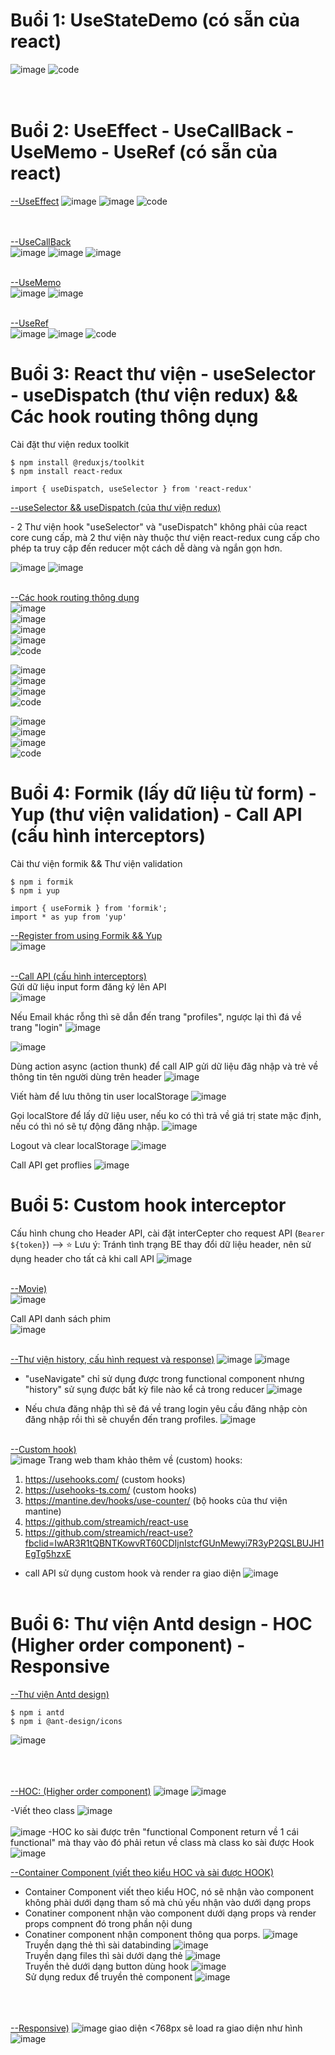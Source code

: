 # Buổi 1: UseStateDemo (có sẵn của react)
![image](https://github.com/ductandev/React_Functional_training_bc43/assets/42485856/1784b5e0-3f4c-4e1c-98ae-e2d0bb461dcb)
![code](https://github.com/ductandev/React_Functional_training_bc43/assets/42485856/b3105005-df30-4a1f-b942-b2c01ae7176f) <br> <br> <br>

# Buổi 2: UseEffect - UseCallBack - UseMemo - UseRef (có sẵn của react)
[--UseEffect]()
![image](https://github.com/ductandev/React_Functional_training_bc43/assets/42485856/1c8add4b-30aa-4563-b335-7080fd5456f8) 
![image](https://github.com/ductandev/React_Functional_training_bc43/assets/42485856/b083e877-6494-4be7-90bb-90d968941676)
![code](https://github.com/ductandev/React_Functional_training_bc43/assets/42485856/449ff6a5-af43-4ef2-9bd2-548d59e3f0c8) <br> <br> <br>

[--UseCallBack]() <br>
![image](https://github.com/ductandev/React_Functional_training_bc43/assets/42485856/342669c4-a446-45a3-8ef6-2b713a8b059a)
![image](https://github.com/ductandev/React_Functional_training_bc43/assets/42485856/b6e17a99-b82c-4ecc-b893-590bae538fec)
![image](https://github.com/ductandev/React_Functional_training_bc43/assets/42485856/417ba2d0-f655-4d60-83d3-fc12d5355041) <br><br>

[--UseMemo]() <br>
![image](https://github.com/ductandev/React_Functional_training_bc43/assets/42485856/fd2dc7d4-ff02-4598-8c2a-31e9c3d6e3d3)
![image](https://github.com/ductandev/React_Functional_training_bc43/assets/42485856/d9908b12-348f-4d6b-a85b-8c2d03407cf6) <br><br>

[--UseRef]() <br>
![image](https://github.com/ductandev/React_Functional_training_bc43/assets/42485856/d5548d22-c86e-4848-baa8-1c6877009b61)
![image](https://github.com/ductandev/React_Functional_training_bc43/assets/42485856/36634aff-9501-41cc-be1d-d2b824da8659)
![code](https://github.com/ductandev/React_Functional_training_bc43/assets/42485856/f1135c37-a693-4ff4-8395-b734476d820f)

# Buổi 3: React thư viện - useSelector - useDispatch (thư viện redux)  && Các hook routing thông dụng
<p>Cài đặt thư viện redux toolkit</p>

```
$ npm install @reduxjs/toolkit
$ npm install react-redux 

import { useDispatch, useSelector } from 'react-redux'
```
[--useSelector && useDispatch (của thư viện redux)]() <br>
<p>- 2 Thư viện hook "useSelector" và "useDispatch" không phải của react core cung cấp, mà 2 thư viện này thuộc thư viện react-redux cung cấp cho phép ta truy cập đến reducer một cách dễ dàng và ngắn gọn hơn.</p>

![image](https://github.com/ductandev/React_Functional_training_bc43/assets/42485856/b58d5007-d444-4cab-b38b-60e0795a93aa)
![image](https://github.com/ductandev/React_Functional_training_bc43/assets/42485856/e159e322-3d42-4c3b-9268-0acddf1b8b91)<br><br>


[--Các hook routing thông dụng]() <br>
![image](https://github.com/ductandev/React_Functional_training_bc43/assets/42485856/46ec933b-feb7-4ed4-a31a-4004aae693c7) <br>
![image](https://github.com/ductandev/React_Functional_training_bc43/assets/42485856/f6d28243-2c80-4425-ba90-234ffdb98992) <br>
![image](https://github.com/ductandev/React_Functional_training_bc43/assets/42485856/69c0cca0-7129-47d0-a50e-ac6ee6979cbb) <br>
![image](https://github.com/ductandev/React_Functional_training_bc43/assets/42485856/56725ee3-7261-4406-82ad-e22008230027) <br>
![code](https://github.com/ductandev/React_Functional_training_bc43/assets/42485856/a140d868-aae1-4e6c-a176-07af827138aa) <br>

![image](https://github.com/ductandev/React_Functional_training_bc43/assets/42485856/4050b599-d240-4017-9ed8-9598b47aeeda) <br>
![image](https://github.com/ductandev/React_Functional_training_bc43/assets/42485856/61e2ac6a-2873-408b-9f74-60629536a6fe) <br>
![image](https://github.com/ductandev/React_Functional_training_bc43/assets/42485856/f933253e-46e1-4979-b7fd-a9f665117ff5) <br>
![code](https://github.com/ductandev/React_Functional_training_bc43/assets/42485856/1c7c6e0e-0576-4209-a865-5a2bcb7511ac) <br>

![image](https://github.com/ductandev/React_Functional_training_bc43/assets/42485856/3a838119-5379-4c55-8fff-7e496a174a01) <br>
![image](https://github.com/ductandev/React_Functional_training_bc43/assets/42485856/55d0f5ac-8141-472f-8d33-0fc614f874a0) <br>
![image](https://github.com/ductandev/React_Functional_training_bc43/assets/42485856/454096d5-99c7-433d-8b45-75a9a97d510a) <br>
![code](https://github.com/ductandev/React_Functional_training_bc43/assets/42485856/f65a4d8a-bb67-4028-ad3e-fb845630ec26)


# Buổi 4: Formik (lấy dữ liệu từ form) - Yup (thư viện validation) - Call API (cấu hình interceptors)
Cài thư viện formik && Thư viện validation
```
$ npm i formik
$ npm i yup

import { useFormik } from 'formik';
import * as yup from 'yup'
```

[--Register from using Formik && Yup]() <br>
![image](https://github.com/ductandev/React_Functional_training_bc43/assets/42485856/5bd789c0-21bc-4ec5-8d70-3e89806ad318) <br> <br>


[--Call API (cấu hình interceptors)]() <br>
Gửi dữ liệu input form đăng ký lên API <br>
![image](https://github.com/ductandev/React_Functional_training_bc43/assets/42485856/cb2dd172-087d-456f-9cac-5242243aac97)

Nếu Email khác rỗng thì sẽ dẫn đến trang "profiles", ngược lại thì đá về trang "login"
![image](https://github.com/ductandev/React_Functional_training_bc43/assets/42485856/43090a3f-83f5-4973-a931-a0c1a125f952)


![image](https://github.com/ductandev/React_Functional_training_bc43/assets/42485856/e55ae5c2-e7bd-4d5f-af8e-65b9baa56146)

 Dùng action async (action thunk) để call AIP gửi dữ liệu đăg nhập và trẻ về thông tin tên người dùng trên header
![image](https://github.com/ductandev/React_Functional_training_bc43/assets/42485856/1eb3d671-3f98-4e9c-9ed3-ee7f1581a8de)

Viết hàm để lưu thông tin user localStorage 
![image](https://github.com/ductandev/React_Functional_training_bc43/assets/42485856/25ff95e4-e172-449f-9f36-922e98cb56dc)

Gọi localStore để lấy dữ liệu user, nếu ko có thì trả về giá trị state mặc định, nếu có thì nó sẽ tự động đăng nhập.
![image](https://github.com/ductandev/React_Functional_training_bc43/assets/42485856/f100a82c-de3b-4964-89b8-cece37f148b8)

Logout và clear localStorage
![image](https://github.com/ductandev/React_Functional_training_bc43/assets/42485856/1da24369-6294-4beb-a3ef-741d64e419b2)

Call API get proflies
![image](https://github.com/ductandev/React_Functional_training_bc43/assets/42485856/22f43db6-0afa-4531-8cd6-3351580e3af1) <br>


# Buổi 5: Custom hook interceptor
Cấu hình chung cho Header API, cài đặt interCepter cho request API (`Bearer ${token}`) --> ⭐ Lưu ý: Tránh tình trạng BE thay đổi dữ liệu header, nên sử dụng header cho tất cả khi call API
![image](https://github.com/ductandev/React_Functional_training_bc43/assets/42485856/353e8de6-2092-4cfb-b152-6270db1ecc51)<br><br>


[--Movie)]() <br>
![image](https://github.com/ductandev/React_Functional_training_bc43/assets/42485856/8c6d0f50-267f-4c6d-a0fb-a3f527b206c9)

Call API danh sách phim  
![image](https://github.com/ductandev/React_Functional_training_bc43/assets/42485856/dcb528bb-7445-4aac-8550-199c683f843b) <br><br>


[--Thư viện history, cấu hình request và response)]()
![image](https://github.com/ductandev/React_Functional_training_bc43/assets/42485856/a1c483be-6ebc-4515-a500-2a75d876b3a0)
![image](https://github.com/ductandev/React_Functional_training_bc43/assets/42485856/574cb7c5-4369-4954-84a2-05432d9118bb)

- "useNavigate" chỉ sử dụng được trong functional component nhưng "history" sử sụng được bất kỳ file nào kể cả trong reducer
![image](https://github.com/ductandev/React_Functional_training_bc43/assets/42485856/d05e88bc-2579-4846-9afe-fe7fd627d9d7)

- Nếu chưa đăng nhập thì sẽ đá về trang login yêu cầu đăng nhập còn đăng nhập rồi thì sẽ chuyển đến trang profiles.
![image](https://github.com/ductandev/React_Functional_training_bc43/assets/42485856/8072af7b-298b-432b-be26-4b9ff6f2ebc2) <br><br>


[--Custom hook)]() <br>
![image](https://github.com/ductandev/React_Functional_training_bc43/assets/42485856/eeedddc2-8529-4281-a36a-6ffbc5242ce0)
Trang web tham khảo thêm về (custom) hooks:
1. https://usehooks.com/ (custom hooks)
2. https://usehooks-ts.com/ (custom hooks)
3. https://mantine.dev/hooks/use-counter/ (bộ hooks của thư viện mantine)
4. https://github.com/streamich/react-use
5. https://github.com/streamich/react-use?fbclid=IwAR3R1tQBNTKowvRT60CDIjnIstcfGUnMewyi7R3yP2QSLBUJH1EgTg5hzxE

- call API sử dụng custom hook và render ra giao diện
![image](https://github.com/ductandev/React_Functional_training_bc43/assets/42485856/ed8c1e85-7bc1-42f6-8032-decac1fe33f6)<br><br>


# Buổi 6: Thư viện Antd design - HOC (Higher order component) - Responsive
[--Thư viện Antd design)]()
```
$ npm i antd
$ npm i @ant-design/icons
```
![image](https://github.com/ductandev/React_Functional_training_bc43/assets/42485856/b35517c4-33e0-4558-afa9-ab1cc84c4a89) <br><br><br><br>


[--HOC: (Higher order component)]()
![image](https://github.com/ductandev/React_Functional_training_bc43/assets/42485856/39714465-e242-4992-a5e3-a8164ea2a0f5)
![image](https://github.com/ductandev/React_Functional_training_bc43/assets/42485856/a42dcfac-ce22-4cfc-8846-d0aa4e5325c9)

-Viết theo class
![image](https://github.com/ductandev/React_Functional_training_bc43/assets/42485856/59da07fb-b3f2-478a-a4b1-70bd4a38679d) <br><br>
![image](https://github.com/ductandev/React_Functional_training_bc43/assets/42485856/e09c7400-004e-4340-a62a-a0aebf0647b2)
-HOC ko sài được trên "functional Component return về 1 cái functional" mà thay vào đó phải retun về class mà class ko sài được Hook
![image](https://github.com/ductandev/React_Functional_training_bc43/assets/42485856/bb80e9fd-913d-4dfb-ba67-ee330dfd5171) 



[--Container Component (viết theo kiểu HOC và sài được HOOK)]() <br>
- Container Component viết theo kiểu HOC, nó sẽ nhận vào component không phài dưới dạng tham số mà chủ yếu nhận vào dưới dạng props
- Conatiner component nhận vào component dưới dạng props và render props compnent đó trong phần nội dung
- Conatiner component nhận component thông qua porps.
![image](https://github.com/ductandev/React_Functional_training_bc43/assets/42485856/8a8ecaed-64bc-44ec-a286-ebf1a17947ed)<br>
Truyền dạng thẻ thì sài databinding
![image](https://github.com/ductandev/React_Functional_training_bc43/assets/42485856/2632a1a6-4fdf-443e-801d-c7d237ed96dc)<br>
Truyền dạng files thì sài dưới dạng thẻ
![image](https://github.com/ductandev/React_Functional_training_bc43/assets/42485856/a0c56d44-9794-45d4-8fae-10fe0e4046c5)<br>
Truyền thẻ dưới dạng button dùng hook
![image](https://github.com/ductandev/React_Functional_training_bc43/assets/42485856/c1bdf447-0ca8-42ac-a5d1-742242aabad1)<br>
Sử dụng redux để truyền thẻ component
![image](https://github.com/ductandev/React_Functional_training_bc43/assets/42485856/b5d3bd43-1fe0-409d-b818-573da58c6ef6) <br><br><br><br>


[--Responsive)]()
![image](https://github.com/ductandev/React_Functional_training_bc43/assets/42485856/6c8e06ac-2774-4604-9aa9-9d85b218d055)
giao diện <768px sẽ load ra giao diện như hình 
![image](https://github.com/ductandev/React_Functional_training_bc43/assets/42485856/06d85b89-5739-4bc4-b271-7e528875140c)





